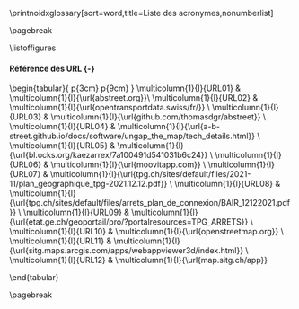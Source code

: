 \printnoidxglossary[sort=word,title=Liste des acronymes,nonumberlist]

\pagebreak

\listoffigures

#### Référence des URL {-}
\begin{tabular}{ p{3cm} p{9cm}  }
    \multicolumn{1}{l}{URL01} & \multicolumn{1}{l}{\url{abstreet.org}}\\
    \multicolumn{1}{l}{URL02} & \multicolumn{1}{l}{\url{opentransportdata.swiss/fr/}} \\
    \multicolumn{1}{l}{URL03} & \multicolumn{1}{l}{\url{github.com/thomasdgr/abstreet}} \\
    \multicolumn{1}{l}{URL04} & \multicolumn{1}{l}{\url{a-b-street.github.io/docs/software/ungap_the_map/tech_details.html}} \\
    \multicolumn{1}{l}{URL05} & \multicolumn{1}{l}{\url{bl.ocks.org/kaezarrex/7a100491d541031b6c24}} \\
    \multicolumn{1}{l}{URL06} & \multicolumn{1}{l}{\url{moovitapp.com}} \\
    \multicolumn{1}{l}{URL07} & \multicolumn{1}{l}{\url{tpg.ch/sites/default/files/2021-11/plan_geographique_tpg-2021.12.12.pdf}} \\
    \multicolumn{1}{l}{URL08} & \multicolumn{1}{l}{\url{tpg.ch/sites/default/files/arrets_plan_de_connexion/BAIR_12122021.pdf}} \\
    \multicolumn{1}{l}{URL09} & \multicolumn{1}{l}{\url{etat.ge.ch/geoportail/pro/?portalresources=TPG_ARRETS}} \\
    \multicolumn{1}{l}{URL10} & \multicolumn{1}{l}{\url{openstreetmap.org}} \\
    \multicolumn{1}{l}{URL11} & \multicolumn{1}{l}{\url{sitg.maps.arcgis.com/apps/webappviewer3d/index.html}} \\
    \multicolumn{1}{l}{URL12} & \multicolumn{1}{l}{\url{map.sitg.ch/app}}

\end{tabular}

\pagebreak

<!--\listoftables

#### Référence des URL {-}
\begin{tabular}{ p{3cm} p{9cm}  }
\end{tabular}

\pagebreak

\listofappendices
\addcontentsline{toc}{chapter}{Liste des annexes}

\pagebreak-->